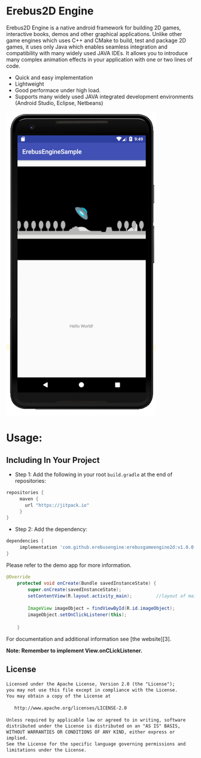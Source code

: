 Erebus2D Engine
==================

Erebus2D Engine is a native android framework for building 2D games, interactive books, demos and other graphical applications. 
Unlike other game engines which uses C++ and CMake to build, test and package 2D games, it uses only Java which enables seamless 
integration and compatibility with many widely used JAVA IDEs. It allows you to introduce many complex animation effects in your 
application with one or two lines of code.

 * Quick and easy implementation
 * Lightweight
 * Good performace under high load.
 * Supports many widely used JAVA integrated development environments (Android Studio, Eclipse, Netbeans)

 ![ScreenShot](https://raw.githubusercontent.com/ErebusEngine/ErebusGameEngine2D/master/sample_image.PNG)


 Usage:
========

Including In Your Project
-------------------------

 -  Step 1: Add the following in your root `build.gradle` at the end of repositories:

 ```gradle
repositories {
      maven { 
        url "https://jitpack.io" 
      }
}
``` 
 -  Step 2: Add the dependency:

 ```gradle
dependencies {
      implementation 'com.github.erebusengine:erebusgameengine2d:v1.0.0'
}
``` 

Please refer to the demo app for more information.

```java
@Override
    protected void onCreate(Bundle savedInstanceState) {
        super.onCreate(savedInstanceState);
        setContentView(R.layout.activity_main);         //layout of main activity

        ImageView imageObject = findViewById(R.id.imageObject);
        imageObject.setOnClickListener(this);

    }
```

For documentation and additional information see [the website][3].

__Note: Remember to implement View.onCLickListener.__






License
-------

    Licensed under the Apache License, Version 2.0 (the "License");
    you may not use this file except in compliance with the License.
    You may obtain a copy of the License at

       http://www.apache.org/licenses/LICENSE-2.0

    Unless required by applicable law or agreed to in writing, software
    distributed under the License is distributed on an "AS IS" BASIS,
    WITHOUT WARRANTIES OR CONDITIONS OF ANY KIND, either express or implied.
    See the License for the specific language governing permissions and
    limitations under the License.

